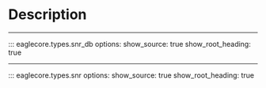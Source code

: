 # Description

---

::: eaglecore.types.snr_db
    options:
        show_source: true
        show_root_heading: true

---

::: eaglecore.types.snr
    options:
        show_source: true
        show_root_heading: true
